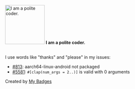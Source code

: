 <img src="https://my-badges.github.io/my-badges/polite-coder.png" alt="I am a polite coder." title="I am a polite coder." width="128">
<strong>I am a polite coder.</strong>
<br><br>

I use words like "thanks" and "please" in my issues:

- <a href="https://github.com/ajeetdsouza/zoxide/issues/813">#813</a>: aarch64-linux-android not packaged
- <a href="https://github.com/clap-rs/clap/issues/5581">#5581</a>: `#[clap(num_args = 2..)]` is valid with 0 arguments


Created by <a href="https://github.com/my-badges/my-badges">My Badges</a>
